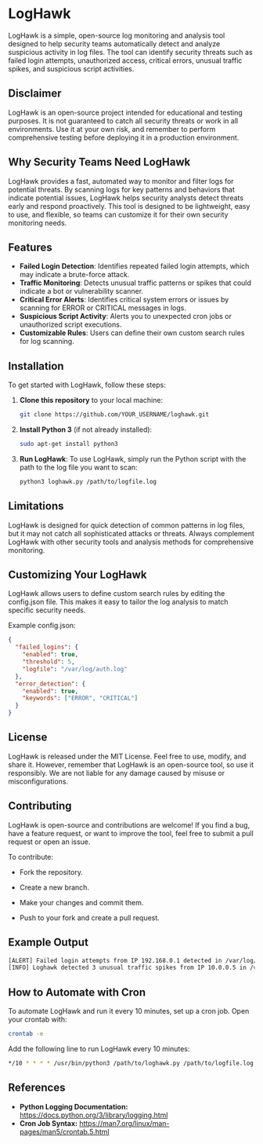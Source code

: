 # LogHawk

LogHawk is a simple, open-source log monitoring and analysis tool designed to help security teams automatically detect and analyze suspicious activity in log files. The tool can identify security threats such as failed login attempts, unauthorized access, critical errors, unusual traffic spikes, and suspicious script activities.

## Disclaimer

LogHawk is an open-source project intended for educational and testing purposes. It is not guaranteed to catch all security threats or work in all environments. Use it at your own risk, and remember to perform comprehensive testing before deploying it in a production environment.


## Why Security Teams Need LogHawk

LogHawk provides a fast, automated way to monitor and filter logs for potential threats. By scanning logs for key patterns and behaviors that indicate potential issues, LogHawk helps security analysts detect threats early and respond proactively. This tool is designed to be lightweight, easy to use, and flexible, so teams can customize it for their own security monitoring needs.

## Features

- **Failed Login Detection**: Identifies repeated failed login attempts, which may indicate a brute-force attack.
- **Traffic Monitoring**: Detects unusual traffic patterns or spikes that could indicate a bot or vulnerability scanner.
- **Critical Error Alerts**: Identifies critical system errors or issues by scanning for ERROR or CRITICAL messages in logs.
- **Suspicious Script Activity**: Alerts you to unexpected cron jobs or unauthorized script executions.
- **Customizable Rules**: Users can define their own custom search rules for log scanning.

## Installation

To get started with LogHawk, follow these steps:

1. **Clone this repository** to your local machine:
   ```bash
   git clone https://github.com/YOUR_USERNAME/loghawk.git

2. **Install Python 3** (if not already installed):
   ```bash
   sudo apt-get install python3

3. **Run LogHawk**:
  To use LogHawk, simply run the Python script with the path to the log file you want to scan:
   ```bash
   python3 loghawk.py /path/to/logfile.log

## Limitations

LogHawk is designed for quick detection of common patterns in log files, but it may not catch all sophisticated attacks or threats. Always complement LogHawk with other security tools and analysis methods for comprehensive monitoring.

## Customizing Your LogHawk

LogHawk allows users to define custom search rules by editing the config.json file. This makes it easy to tailor the log analysis to match specific security needs.

Example config.json:
```json
{
  "failed_logins": {
    "enabled": true,
    "threshold": 5,
    "logfile": "/var/log/auth.log"
  },
  "error_detection": {
    "enabled": true,
    "keywords": ["ERROR", "CRITICAL"]
  }
}
```

## License

LogHawk is released under the MIT License. Feel free to use, modify, and share it. However, remember that LogHawk is an open-source tool, so use it responsibly. We are not liable for any damage caused by misuse or misconfigurations.

## Contributing
LogHawk is open-source and contributions are welcome! If you find a bug, have a feature request, or want to improve the tool, feel free to submit a pull request or open an issue.

To contribute:

- Fork the repository.

- Create a new branch.

- Make your changes and commit them.

- Push to your fork and create a pull request.

## Example Output
```bash
[ALERT] Failed login attempts from IP 192.168.0.1 detected in /var/log/auth.log
[INFO] Loghawk detected 3 unusual traffic spikes from IP 10.0.0.5 in /var/log/apache2/access.log
````

## How to Automate with Cron
To automate LogHawk and run it every 10 minutes, set up a cron job. Open your crontab with:
```bash
crontab -e
```
Add the following line to run LogHawk every 10 minutes:
```bash
*/10 * * * * /usr/bin/python3 /path/to/loghawk.py /path/to/logfile.log
```

## References
- **Python Logging Documentation:** https://docs.python.org/3/library/logging.html
- **Cron Job Syntax:** https://man7.org/linux/man-pages/man5/crontab.5.html

